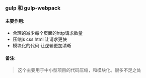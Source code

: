 ### gulp 和 gulp-webpack
#### 主要作用:
* 合理的减少每个页面的http请求数量
* 压缩js css html 让请求更快
* 模块化的代码 让逻辑更加清晰
#### 备注:
> 这个主要用于中小型项目的代码压缩，和模块化。很多不足之处